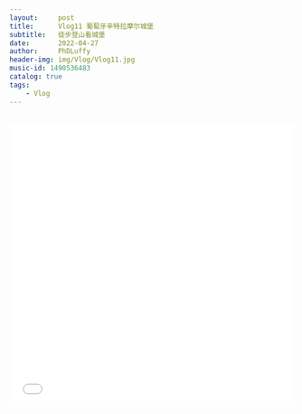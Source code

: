 ```yaml
---
layout:     post
title:      Vlog11 葡萄牙辛特拉摩尔城堡
subtitle:   徒步登山看城堡
date:       2022-04-27
author:     PhDLuffy
header-img: img/Vlog/Vlog11.jpg
music-id: 1490536483
catalog: true
tags:
    - Vlog
---
```



<br>

<iframe 
frameborder="no" 
src="//player.bilibili.com/player.html?aid=683509329&bvid=BV1SS4y1c75p&cid=586404332&page=1&high_quality=1" 
width="100%" 
height="500">
</iframe>


